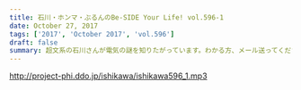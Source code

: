```yaml
---
title: 石川・ホンマ・ぶるんのBe-SIDE Your Life! vol.596-1
date: October 27, 2017
tags: ['2017', 'October 2017', 'vol.596']
draft: false
summary: 超文系の石川さんが電気の謎を知りたがっています。わかる方、メール送ってください！！MIURA
---
```


http://project-phi.ddo.jp/ishikawa/ishikawa596_1.mp3